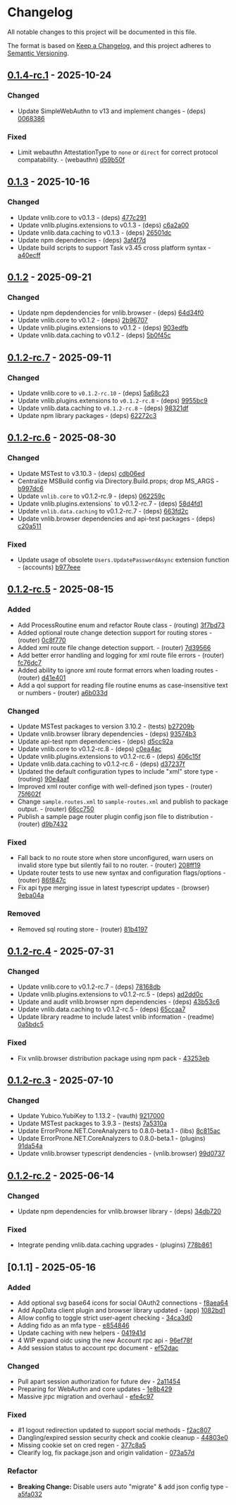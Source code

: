 # Changelog

All notable changes to this project will be documented in this file.

The format is based on [Keep a Changelog](https://keepachangelog.com/en/1.0.0/),
and this project adheres to [Semantic Versioning](https://semver.org/spec/v2.0.0.html).

## [0.1.4-rc.1] - 2025-10-24

### Changed

- Update SimpleWebAuthn to v13 and implement changes - (deps) [0068386](https://git.vaughnnugent.com/cgit/vnuge/plugins-essentials.git/commit/?id=0068386187c1a6606551781f07d6648bc6deed2b)

### Fixed

- Limit webauthn AttestationType to `none` or `direct` for correct protocol compatability. - (webauthn) [d59b50f](https://git.vaughnnugent.com/cgit/vnuge/plugins-essentials.git/commit/?id=d59b50f4e3683958c418691a450bd73002b18940)

## [0.1.3] - 2025-10-16

### Changed

- Update vnlib.core to v0.1.3 - (deps) [477c291](https://git.vaughnnugent.com/cgit/vnuge/plugins-essentials.git/commit/?id=477c291649dbb04e06d375d278c6adc95b509a14)
- Update vnlib.plugins.extensions to v0.1.3 - (deps) [c6a2a00](https://git.vaughnnugent.com/cgit/vnuge/plugins-essentials.git/commit/?id=c6a2a009c0a516c666c734bc07da918674c2d03b)
- Update vnlib.data.caching to v0.1.3 - (deps) [26501dc](https://git.vaughnnugent.com/cgit/vnuge/plugins-essentials.git/commit/?id=26501dc029eacaeeac9040126fdae7800fc1aa26)
- Update npm dependencies - (deps) [3af4f7d](https://git.vaughnnugent.com/cgit/vnuge/plugins-essentials.git/commit/?id=3af4f7db9290c41cebfe3e918c0b057dfb44d0b1)
- Update build scripts to support Task v3.45 cross platform syntax - [a40ecff](https://git.vaughnnugent.com/cgit/vnuge/plugins-essentials.git/commit/?id=a40ecffcf39cc0e9eee4864e0434f88c3683da31)

## [0.1.2] - 2025-09-21

### Changed

- Update npm depdendencies for vnlib.browser - (deps) [64d34f0](https://git.vaughnnugent.com/cgit/vnuge/plugins-essentials.git/commit/?id=64d34f02d55803dc6e019f3fe5998ab327b0f84d)
- Update vnlib.core to v0.1.2 - (deps) [2b96707](https://git.vaughnnugent.com/cgit/vnuge/plugins-essentials.git/commit/?id=2b9670749624610708303053011dad66dfdde3d2)
- Update vnlib.plugins.extensions to v0.1.2 - (deps) [903edfb](https://git.vaughnnugent.com/cgit/vnuge/plugins-essentials.git/commit/?id=903edfba877a049452cb6fccbbf2fb3e5da8d60a)
- Update vnlib.data.caching to v0.1.2 - (deps) [5b0f45c](https://git.vaughnnugent.com/cgit/vnuge/plugins-essentials.git/commit/?id=5b0f45c6c56e588a9910ebbc51bf5e8c3a163e42)

## [0.1.2-rc.7] - 2025-09-11

### Changed

- Update vnlib.core to `v0.1.2-rc.10` - (deps) [5a68c23](https://git.vaughnnugent.com/cgit/vnuge/plugins-essentials.git/commit/?id=5a68c236115c69debb3357f2279d8d781d02dfe5)
- Update vnlib.plugins.extensions to `v0.1.2-rc.8` - (deps) [9955bc9](https://git.vaughnnugent.com/cgit/vnuge/plugins-essentials.git/commit/?id=9955bc9e6287181a64f055387907f905bcfcc3b3)
- Update vnlib.data.caching to `v0.1.2-rc.8` - (deps) [98321df](https://git.vaughnnugent.com/cgit/vnuge/plugins-essentials.git/commit/?id=98321dfa70c159c5b5f048c9578e911025d44f33)
- Update npm library packages - (deps) [62272c3](https://git.vaughnnugent.com/cgit/vnuge/plugins-essentials.git/commit/?id=62272c3b5b2a13b8fb91537f533ec9740f2c7852)

## [0.1.2-rc.6] - 2025-08-30

### Changed

- Update MSTest to v3.10.3 - (deps) [cdb06ed](https://git.vaughnnugent.com/cgit/vnuge/plugins-essentials.git/commit/?id=cdb06edd842d736e9c3848e57b66fcca24e2283c)
- Centralize MSBuild config via Directory.Build.props; drop MS_ARGS - [b997dc6](https://git.vaughnnugent.com/cgit/vnuge/plugins-essentials.git/commit/?id=b997dc68dd5e1af1cb99d527e069b7cb01eb1790)
- Update `vnlib.core` to v0.1.2-rc.9 - (deps) [062259c](https://git.vaughnnugent.com/cgit/vnuge/plugins-essentials.git/commit/?id=062259c1a71fea2eac10d11b84f9283e00eb6350)
- Update vnlib.plugins.extensions` to v0.1.2-rc.7 - (deps) [58d4fd1](https://git.vaughnnugent.com/cgit/vnuge/plugins-essentials.git/commit/?id=58d4fd1a1a2ef54746c5a8232d101c2bfddc581c)
- Update `vnlib.data.caching` to v0.1.2-rc.7 - (deps) [663fd2c](https://git.vaughnnugent.com/cgit/vnuge/plugins-essentials.git/commit/?id=663fd2c94909d61af0d93e526df4504262f68646)
- Update vnlib.browser dependencies and api-test packages - (deps) [c20a511](https://git.vaughnnugent.com/cgit/vnuge/plugins-essentials.git/commit/?id=c20a511e046e47ccf314ed8888dec00b8265e1d7)

### Fixed

- Update usage of obsolete `Users.UpdatePasswordAsync` extension function - (accounts) [b977eee](https://git.vaughnnugent.com/cgit/vnuge/plugins-essentials.git/commit/?id=b977eee50c55024314a3e5952f96c8413424d499)

## [0.1.2-rc.5] - 2025-08-15

### Added

- Add ProcessRoutine enum and refactor Route class - (routing) [3f7bd73](https://git.vaughnnugent.com/cgit/vnuge/plugins-essentials.git/commit/?id=3f7bd73129dbe8953af6bf8eb151423c946f361e)
- Added optional route change detection support for routing stores - (router) [0c8f770](https://git.vaughnnugent.com/cgit/vnuge/plugins-essentials.git/commit/?id=0c8f7706ed8c72109111c8b7c0f73c83ab89154b)
- Added xml route file change detection support. - (router) [7d39566](https://git.vaughnnugent.com/cgit/vnuge/plugins-essentials.git/commit/?id=7d395665ecbfe70d65addd37703ad89ce08d70c8)
- Add better error handling and logging for xml route file errors - (router) [fc76dc7](https://git.vaughnnugent.com/cgit/vnuge/plugins-essentials.git/commit/?id=fc76dc700fd218bee72a12f9c28c7e83243f9204)
- Added ability to ignore xml route format errors when loading routes - (router) [d41e401](https://git.vaughnnugent.com/cgit/vnuge/plugins-essentials.git/commit/?id=d41e40151162f08d79d054cdafff02901d211cf5)
- Add a qol support for reading file routine enums as case-insensitive text or numbers - (router) [a6b033d](https://git.vaughnnugent.com/cgit/vnuge/plugins-essentials.git/commit/?id=a6b033db66a8983976f6c06699384dcf5e1622a0)

### Changed

- Update MSTest packages to version 3.10.2 - (tests) [b27209b](https://git.vaughnnugent.com/cgit/vnuge/plugins-essentials.git/commit/?id=b27209b32a8b99a889365057ac22bef5813a397a)
- Update vnlib.browser library dependencies - (deps) [93574b3](https://git.vaughnnugent.com/cgit/vnuge/plugins-essentials.git/commit/?id=93574b3e71fdd18f5fb2ea33f458fd219a806115)
- Update api-test npm dependencies - (deps) [d5cc92a](https://git.vaughnnugent.com/cgit/vnuge/plugins-essentials.git/commit/?id=d5cc92a5518d49e63be3941960cab2c4bf0e5912)
- Update vnlib.core to v0.1.2-rc.8 - (deps) [c0ea4ac](https://git.vaughnnugent.com/cgit/vnuge/plugins-essentials.git/commit/?id=c0ea4ac884113d9de6d929dc04a032978260a8a2)
- Update vnlib.plugins.extensions to v0.1.2-rc.6 - (deps) [406c15f](https://git.vaughnnugent.com/cgit/vnuge/plugins-essentials.git/commit/?id=406c15fa50b07bc1575802f2fee22845901a1192)
- Update vnlib.data.caching to v0.1.2-rc.6 - (deps) [d37237f](https://git.vaughnnugent.com/cgit/vnuge/plugins-essentials.git/commit/?id=d37237f8bbfbac5f64fd88dc486567e527a47b5c)
- Updated the default configuration types to include "xml" store type - (routing) [90e4aaf](https://git.vaughnnugent.com/cgit/vnuge/plugins-essentials.git/commit/?id=90e4aafd91b52f7a2073e3ea4dbd6c6add8a402f)
- Improved xml router confige with well-defined json types - (router) [75f602f](https://git.vaughnnugent.com/cgit/vnuge/plugins-essentials.git/commit/?id=75f602f7e255c2db42d8a8e7e59e4ce08710eda2)
- Change `sample.routes.xml` to `sample-routes.xml` and publish to package output. - (router) [66cc750](https://git.vaughnnugent.com/cgit/vnuge/plugins-essentials.git/commit/?id=66cc75073f463351ed774078c087048f89e3e861)
- Publish a sample page router plugin config json file to distribution - (router) [d9b7432](https://git.vaughnnugent.com/cgit/vnuge/plugins-essentials.git/commit/?id=d9b74321eb58ce08eae1023d215aeb0ad9078a6f)

### Fixed

- Fall back to no route store when store unconfigured, warn users on invalid store type but silently fail to no router. - (router) [208ff19](https://git.vaughnnugent.com/cgit/vnuge/plugins-essentials.git/commit/?id=208ff19ff964cd643ddb946af32e35a2d397daeb)
- Update router tests to use new syntax and configuration flags/options - (router) [86f847c](https://git.vaughnnugent.com/cgit/vnuge/plugins-essentials.git/commit/?id=86f847c2a6c85de9de133fd2f40d1311e444a386)
- Fix api type merging issue in latest typescript updates - (browser) [9eba04a](https://git.vaughnnugent.com/cgit/vnuge/plugins-essentials.git/commit/?id=9eba04aa0f4a3b942b19245da8c0cef854e0042e)

### Removed

- Removed sql routing store - (router) [81b4197](https://git.vaughnnugent.com/cgit/vnuge/plugins-essentials.git/commit/?id=81b419716035d4b2c5ea0d84da0397112a08bb97)

## [0.1.2-rc.4] - 2025-07-31

### Changed

- Update vnlib.core to v0.1.2-rc.7 - (deps) [78168db](https://git.vaughnnugent.com/cgit/vnuge/plugins-essentials.git/commit/?id=78168db2126e1389ea4348b5f38d00e5b0156e2e)
- Update vnlib.plugins.extensions to v0.1.2-rc.5 - (deps) [ad2dd0c](https://git.vaughnnugent.com/cgit/vnuge/plugins-essentials.git/commit/?id=ad2dd0c437b192577f84e526a5950a5ceb556e58)
- Update and audit vnlib.browser npm dependencies - (deps) [43b53c6](https://git.vaughnnugent.com/cgit/vnuge/plugins-essentials.git/commit/?id=43b53c6461ac0693fc526d66d3bfa299d2588c1b)
- Update vnlib.data.caching to v0.1.2-rc.5 - (deps) [65ccaa7](https://git.vaughnnugent.com/cgit/vnuge/plugins-essentials.git/commit/?id=65ccaa7cada215a17301699c4e0dce8d51a75cc1)
- Update library readme to include latest vnlib information - (readme) [0a5bdc5](https://git.vaughnnugent.com/cgit/vnuge/plugins-essentials.git/commit/?id=0a5bdc5a927a115e584a8aec80ca9fa73edf5b87)

### Fixed

- Fix vnlib.browser distribution package using npm pack - [43253eb](https://git.vaughnnugent.com/cgit/vnuge/plugins-essentials.git/commit/?id=43253ebc3ecd021c58d4dfc683c3f60d69fb5dbd)

## [0.1.2-rc.3] - 2025-07-10

### Changed

- Update Yubico.YubiKey to 1.13.2 - (vauth) [9217000](https://git.vaughnnugent.com/cgit/vnuge/plugins-essentials.git/commit/?id=9217000d95df240a3109eab2e5581235d2e55d53)
- Update MSTest packages to 3.9.3 - (tests) [7a5310a](https://git.vaughnnugent.com/cgit/vnuge/plugins-essentials.git/commit/?id=7a5310ae7e7f057531dbe96fe940d136adda836f)
- Update ErrorProne.NET.CoreAnalyzers to 0.8.0-beta.1 - (libs) [8c815ac](https://git.vaughnnugent.com/cgit/vnuge/plugins-essentials.git/commit/?id=8c815ac752c0bcfb6f7180eb5c74db06e3e7cf20)
- Update ErrorProne.NET.CoreAnalyzers to 0.8.0-beta.1 - (plugins) [91da54a](https://git.vaughnnugent.com/cgit/vnuge/plugins-essentials.git/commit/?id=91da54afbd2829ff6fd211209822224a2758435b)
- Update vnlib.browser typescript dendencies - (vnlib.browser) [99d0737](https://git.vaughnnugent.com/cgit/vnuge/plugins-essentials.git/commit/?id=99d0737511cec4a4e16d8270f6fd181fa2a25b4d)

## [0.1.2-rc.2] - 2025-06-14

### Changed

- Update npm dependencies for vnlib.browser library - (deps) [34db720](https://git.vaughnnugent.com/cgit/vnuge/plugins-essentials.git/commit/?id=34db72020fe3e0f137a047679c00ad8989edb1e0)

### Fixed

- Integrate pending vnlib.data.caching upgrades - (plugins) [778b861](https://git.vaughnnugent.com/cgit/vnuge/plugins-essentials.git/commit/?id=778b861b00ebb54a519592f5686644aaeda46848)

## [0.1.1] - 2025-05-16

### Added

- Add optional svg base64 icons for social OAuth2 connections - [f8aea64](https://git.vaughnnugent.com/cgit/vnuge/plugins-essentials.git/commit/?id=f8aea6453ddb2d56c1ce2ecb6a9e67d1af523c2e)
- Add AppData client plugin and browser library updated - (app) [1082bd1](https://git.vaughnnugent.com/cgit/vnuge/plugins-essentials.git/commit/?id=1082bd146549a1aff47877bcd28e6be1ce0ef5e9)
- Allow config to toggle strict user-agent checking - [34ca3d0](https://git.vaughnnugent.com/cgit/vnuge/plugins-essentials.git/commit/?id=34ca3d09a96fb615d00e14abb4a70fe787fe1965)
- Adding fido as an mfa type - [e854846](https://git.vaughnnugent.com/cgit/vnuge/plugins-essentials.git/commit/?id=e8548467d945ccb286da595a02c816abb596439d)
- Update caching with new helpers - [041941d](https://git.vaughnnugent.com/cgit/vnuge/plugins-essentials.git/commit/?id=041941d85e5088837dc419d9ff1f1c9b70d41cbf)
- 4 WIP expand oidc using the new Account rpc api - [96ef78f](https://git.vaughnnugent.com/cgit/vnuge/plugins-essentials.git/commit/?id=96ef78f3e104aff698dde17e8622d7905501c17f)
- Add session status to account rpc document - [ef52dac](https://git.vaughnnugent.com/cgit/vnuge/plugins-essentials.git/commit/?id=ef52dac52b94a86a5fac34f2664c53a887a7c109)

### Changed

- Pull apart session authorization for future dev - [2a11454](https://git.vaughnnugent.com/cgit/vnuge/plugins-essentials.git/commit/?id=2a114541a3bfddae887adaa98c1ed326b125d511)
- Preparing for WebAuthn and core updates - [1e8b429](https://git.vaughnnugent.com/cgit/vnuge/plugins-essentials.git/commit/?id=1e8b4296d3a2093dbddcfd8479f162d077606f71)
- Massive jrpc migration and overhaul - [efe4c97](https://git.vaughnnugent.com/cgit/vnuge/plugins-essentials.git/commit/?id=efe4c97b19e3bf682a8067814ce2af5626fa6bb4)

### Fixed

- #1 logout redirection updated to support social methods - [f2ac807](https://git.vaughnnugent.com/cgit/vnuge/plugins-essentials.git/commit/?id=f2ac807486a00db4ba8486133d567e392f0fe98a)
- Dangling/expired session security check and cookie cleanup - [44803e0](https://git.vaughnnugent.com/cgit/vnuge/plugins-essentials.git/commit/?id=44803e06d1aa45496c04127930aa8897272d42f6)
- Missing cookie set on cred regen - [377c8a5](https://git.vaughnnugent.com/cgit/vnuge/plugins-essentials.git/commit/?id=377c8a5f8bb272eff5089094f5b764eb043b728f)
- Clearify log, fix package.json and origin validation - [073a57d](https://git.vaughnnugent.com/cgit/vnuge/plugins-essentials.git/commit/?id=073a57dcfc613e329548602365103bb17e93605a)

### Refactor

- **Breaking Change:** Disable users auto "migrate" & add json config type - [a5fa032](https://git.vaughnnugent.com/cgit/vnuge/plugins-essentials.git/commit/?id=a5fa032810c4f5e4afde43cea157e28fa1547561)

[0.1.4-rc.1]: https://git.vaughnnugent.com/cgit/vnuge/plugins-essentials.git/diff?id=v0.1.4-rc.1&id2=v0.1.3
[0.1.3]: https://git.vaughnnugent.com/cgit/vnuge/plugins-essentials.git/diff?id=v0.1.3&id2=v0.1.2
[0.1.2]: https://git.vaughnnugent.com/cgit/vnuge/plugins-essentials.git/diff?id=v0.1.2&id2=v0.1.2-rc.7
[0.1.2-rc.7]: https://git.vaughnnugent.com/cgit/vnuge/plugins-essentials.git/diff?id=v0.1.2-rc.7&id2=v0.1.2-rc.6
[0.1.2-rc.6]: https://git.vaughnnugent.com/cgit/vnuge/plugins-essentials.git/diff?id=v0.1.2-rc.6&id2=v0.1.2-rc.5
[0.1.2-rc.5]: https://git.vaughnnugent.com/cgit/vnuge/plugins-essentials.git/diff?id=v0.1.2-rc.5&id2=v0.1.2-rc.4
[0.1.2-rc.4]: https://git.vaughnnugent.com/cgit/vnuge/plugins-essentials.git/diff?id=v0.1.2-rc.4&id2=v0.1.2-rc.3
[0.1.2-rc.3]: https://git.vaughnnugent.com/cgit/vnuge/plugins-essentials.git/diff?id=v0.1.2-rc.3&id2=v0.1.2-rc.2
[0.1.2-rc.2]: https://git.vaughnnugent.com/cgit/vnuge/plugins-essentials.git/diff?id=v0.1.2-rc.2&id2=v0.1.1

<!-- generated by git-cliff -->
